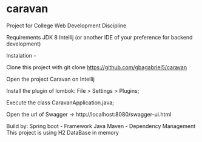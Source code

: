 # caravan
Project for College Web Development Discipline

Requirements JDK 8 Intellij (or another IDE of your preference for backend development)

Instalation - 

Clone this project with git clone https://github.com/gbagabriel5/caravan

Open the project Caravan on Intellij

Install the plugin of lombok: File > Settings > Plugins;

Execute the class CaravanApplication.java;

Open the url of Swagger -> http://localhost:8080/swagger-ui.html

Build by: Spring boot - Framework Java Maven - Dependency Management
This project is using H2 DataBase in memory
